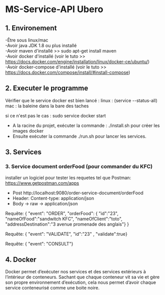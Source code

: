 # MS-Service-API Ubero

## 1. Environement

-Être sous linux/mac  
-Avoir java JDK 1.8 ou plus  installé  
-Avoir maven d'installé >> sudo apt-get install maven  
-Avoir docker d'installé (voir le tuto >> https://docs.docker.com/engine/installation/linux/docker-ce/ubuntu/)  
-Avoir docker-compose d'installé (voir le tuto >> https://docs.docker.com/compose/install/#install-compose)  


## 2. Executer le programme

Vérifier que le service docker est bien lancé :
 linux :  (service --status-all)
  mac : la baleine dans la bare des taches 
  
si ce n'est pas le cas : sudo service docker start


- A la racine du projet, exécuter la commande : ./install.sh pour créer les images docker  
- Ensuite exécuter la commande ./run.sh pour lancer les services.

 ## 3. Services
 
  ### 3. Service document orderFood (pour commander du KFC)
  
  installer un logiciel pour tester les requetes tel que Postman: https://www.getpostman.com/apps


- Post   http://localhost:9080/order-service-document/orderFood
- Header: Content-type: application/json
- Body -> raw -> application/json

Requête:
{ "event": "ORDER", "orderFood": { "id":"23", "nameOfFood":"sandwitch KFC", "nameOfClient":"toto", "addressDestination":"3 avenue promenade des anglais"}
}

Requête:
{ "event": "VALIDATE", "id":"23" , "validate":true}

Requête:
{ "event": "CONSULT"}


## 4. Docker 

Docker permet d’exécuter nos services et des services extérieurs à l’intérieur de conteneurs.
Sachant que chaque conteneur vit sa vie et gère son propre environnement d’exécution, cela
nous permet d’avoir chaque service conteneurisé comme une boite noire.
